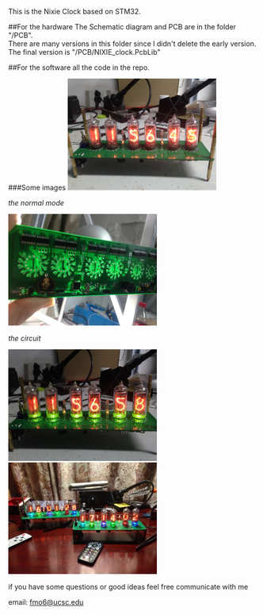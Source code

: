 This is the Nixie Clock based on STM32.

##For the hardware
The Schematic diagram and PCB are in the folder "/PCB".  
There are many versions in this folder since I didn't delete the early version.
The final version is "/PCB/NIXIE_clock.PcbLib"

##For the software
all the code in the repo.

###Some images
<img src="./Images/3.jpeg" alt="Drawing" style="width: 300px;"/> 

*the normal mode* 

<img src="./Images/4.jpeg" alt="Drawing" style="width: 300px;"/>

*the circuit* 

<img src="./Images/1.jpeg" alt="Drawing" style="width: 300px;"/>
<img src="./Images/2.jpeg" alt="Drawing" style="width: 300px;"/>

if you have some questions or good ideas
feel free communicate with me  

email: fmo6@ucsc.edu
